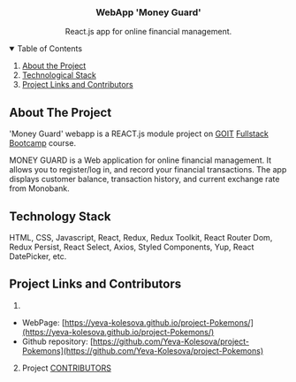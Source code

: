 <div align="center">
  <h3 align="center">WebApp 'Money Guard'</h3>

  <p align="center">
    React.js app for online financial management.
</p>
</div>

<!-- TABLE OF CONTENTS -->
<details open="open">
  <summary>Table of Contents</summary>
  <ol>
    <li>
      <a href="#about-the-project">About the Project</a>
   </li>
    <li>
       <a href="#technological-stack">Technological Stack </a>
       </li>
   <li><a href="#project-links-and-contributors">Project Links and Contributors</a></li>
   </ol>
</details>

<!-- ABOUT THE PROJECT -->

## About The Project

'Money Guard' webapp is a REACT.js module project on [GOIT](https://goit.global)
[Fullstack Bootcamp](https://goit.global/ua/courses/bootcamp/) course.

MONEY GUARD is a Web application for online financial management. It allows you
to register/log in, and record your financial transactions. The app displays
customer balance, transaction history, and current exchange rate from Monobank.

## Technology Stack

HTML, CSS, Javascript, React, Redux, Redux Toolkit, React Router Dom, Redux
Persist, React Select, Axios, Styled Components, Yup, React DatePicker, etc.

## Project Links and Contributors

1.

- WebPage:
  [https://yeva-kolesova.github.io/project-Pokemons/](https://yeva-kolesova.github.io/project-Pokemons/)
- Github repository:
  [https://github.com/Yeva-Kolesova/project-Pokemons](https://github.com/Yeva-Kolesova/project-Pokemons)

2. Project
   [CONTRIBUTORS](https://github.com/Yeva-Kolesova/project-Pokemons/graphs/contributors)
